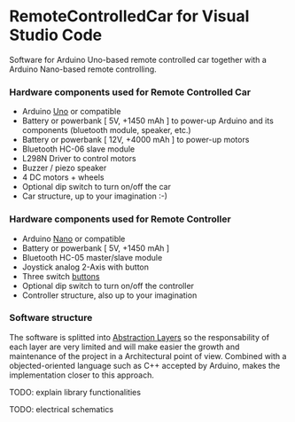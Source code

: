# RemoteControlledCar for Visual Studio Code

Software for Arduino Uno-based remote controlled car together with a Arduino Nano-based remote controlling.

### Hardware components used for Remote Controlled Car

- Arduino [Uno](https://store.arduino.cc/arduino-uno-rev3) or compatible
- Battery or powerbank [ 5V,  +1450 mAh ] to power-up Arduino and its components (bluetooth module, speaker, etc.)
- Battery or powerbank [ 12V, +4000 mAh ] to power-up motors
- Bluetooth HC-06 slave module
- L298N Driver to control motors
- Buzzer / piezo speaker
- 4 DC motors + wheels
- Optional dip switch to turn on/off the car
- Car structure, up to your imagination :-)

### Hardware components used for Remote Controller

- Arduino [Nano](https://store.arduino.cc/arduino-nano) or compatible
- Battery or powerbank [ 5V,  +1450 mAh ]
- Bluetooth HC-05 master/slave module
- Joystick analog 2-Axis with button
- Three switch [buttons](https://www.arduino.cc/en/Tutorial/Switch)
- Optional dip switch to turn on/off the controller
- Controller structure, also up to your imagination

### Software structure

The software is splitted into [Abstraction Layers](https://en.wikipedia.org/wiki/Abstraction_layer) so the responsability of each layer are very limited and will make easier the growth and maintenance of the project in a Architectural point of view. Combined with a objected-oriented language such as C++ accepted by Arduino, makes the implementation closer to this approach.

TODO: explain library functionalities

TODO: electrical schematics